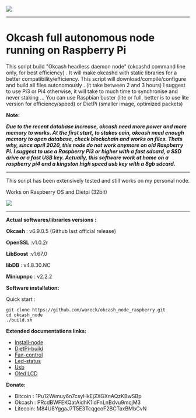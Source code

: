 ![](https://raw.githubusercontent.com/wareck/okcash_node_raspberry/master/docs/images/logo.png)

----------
# Okcash full autonomous node running on Raspberry Pi ##


This script build "Okcash headless daemon node" (okcashd command line only, for best efficiency) .
It will make okcashd with static libraries for a better compatibility/efficiency.
This script will download/compile/configure and build all files autonomously . (it take between 2 and 3 hours)
I suggest to use Pi3 or Pi4 otherwise, it will take to much time to synchronise and never staking ...
You can use Raspbian buster (lite or full, better is to use lite version for efficiency/speed) or DietPi (smaller image, optimized packets)


**Note:**

***Due to the recent database increase, okcash need more power and more memory to works. At the first start, to stakes coin, okcash need enough memory to open database, check blockchain and works on files. Thats why, since april 2020, this node do not work anymore on old Raspberry Pi. I suggest to use a Raspberry Pi3 or higher with a fast sdcard, a SSD drive or a fast USB key. Actually, this software work at home on a raspberry pi4 and a kingston high speed usb key with a 8gb sdcard.***

----------
This script has been extensively tested and still works on my personal node.

Works on Raspberry OS and Dietpi (32bit)

![](https://raw.githubusercontent.com/wareck/okcash_node_raspberry/master/docs/images/software.png)


----------

**Actual softwares/libraries versions :**

**Okcash** : v6.9.0.5 (Github last official release)

**OpenSSL** :v1.0.2r

**LibBoost** :v1.67.0

**libDB** : v4.8.30.NC

**Miniupnpc** : v2.2.2 




**Software installation:**

Quick start :

    git clone https://github.com/wareck/okcash_node_raspberry.git
    cd okcash_node
    ./build.sh
    

**Extended documentations links:**

 - [lnstall-node](https://github.com/wareck/okcash_node_raspberry/blob/master/docs/install-node.md)
 - [DietPi-build](https://github.com/wareck/okcash_node_raspberry/blob/master/docs/dietpi.md)
 - [Fan-control](https://github.com/wareck/okcash_node_raspberry/blob/master/docs/fan_control.md)
 - [Led-status](https://github.com/wareck/okcash_node_raspberry/blob/master/docs/led-status.md)
 - [Usb](https://github.com/wareck/okcash_node_raspberry/blob/master/docs/usb.md)
 - [Oled LCD](https://github.com/wareck/okcash_node_raspberry/blob/master/docs/oled.md)

**Donate:**
 - Bitcoin : 1Pu12Wimuy6n7csyHkEjZXGXnAQzKBwSBp
 - Okcash  : PRcdBWFEKQatAidhK1idFnLnBdvu9mqjM3
 - Litecoin: M84U8YggaJ7T5E3TcqgcoF2BCTaxBMbCvN
